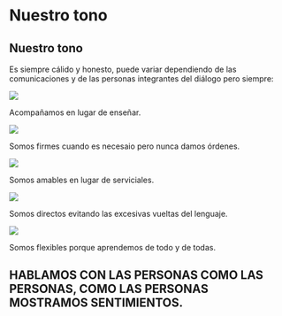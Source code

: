 # Nuestro tono

<h2 class="big-title">Nuestro tono</h2>

Es siempre cálido y honesto, puede variar dependiendo de las comunicaciones y de las personas integrantes del diálogo pero siempre:

<div class="item-list">
  <div class="block-image">
    <img src="http://thonet.realized.es/doc/img/brand/voice-and-tone/tono-acompanamos@2x.png"/>
  </div>
  <div class="block-title">
    <p>Acompañamos en lugar de enseñar.</p>
  </div>
 </div>

<div class="item-list">
  <div class="block-image">
    <img src="http://thonet.realized.es/doc/img/brand/voice-and-tone/tono-firmes@2x.png"/>
  </div>
  <div class="block-title">
    <p>Somos firmes cuando es necesaio pero nunca damos órdenes.</p>
  </div>
</div>

<div class="item-list">
  <div class="block-image">
    <img src="http://thonet.realized.es/doc/img/brand/voice-and-tone/tono-amables@2x.png"/>
  </div>
  <div class="block-title">
    <p>Somos amables en lugar de serviciales.</p>
  </div>
</div>

<div class="item-list">
  <div class="block-image">
    <img src="http://thonet.realized.es/doc/img/brand/voice-and-tone/tono-directo@2x.png"/>
  </div>
  <div class="block-title">
    <p>Somos directos evitando las excesivas vueltas del lenguaje.</p>
  </div>
</div>

<div class="item-list">
  <div class="block-image">
    <img src="http://thonet.realized.es/doc/img/brand/voice-and-tone/tono-flexible@2x.png"/>
  </div>
  <div class="block-title">
    <p>Somos flexibles porque aprendemos de todo y de todas.</p>
  </div>
</div>

<h2 class="big-title red half">HABLAMOS CON LAS PERSONAS COMO LAS PERSONAS, COMO LAS PERSONAS MOSTRAMOS SENTIMIENTOS.</h2>
